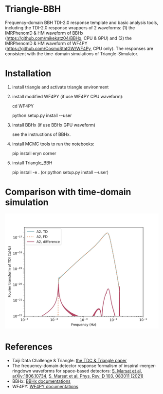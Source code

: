 # Triangle-BBH
Frequency-domain BBH TDI-2.0 response template and basic analysis tools, including the TDI-2.0 response wrappers of 2 waveforms: (1) the IMRPhenomD \& HM waveform of BBHx (https://github.com/mikekatz04/BBHx, CPU \& GPU) and (2) the  IMRPhenomD \& HM waveform of WF4PY (https://github.com/CosmoStatGW/WF4Py, CPU only). 
The responses are consistent with the time-domain simulations of Triangle-Simulator. 

# Installation 
1. install triangle and activate triangle environment

2. install modified WF4PY (if use WF4PY CPU waveform): 

   cd WF4PY 

   python setup.py install --user  

3. install BBHx (if use BBHx GPU waveform)  
   
   see the instructions of BBHx.   

4. install MCMC tools to run the notebooks: 

   pip install eryn corner  

5. install Triangle_BBH 
   
   pip install -e . (or python setup.py install --user)

# Comparison with time-domain simulation 
![image](Figures/TD_vs_FD.jpg)

# References
- Taiji Data Challenge \& Triangle: [the TDC \& Triangle paper](TBD)
- The frequency-domain detector response formalism of inspiral-merger-ringdown waveforms for space-based detectors: [S. Marsat et al, arXiv:1806.10734](https://arxiv.org/abs/1806.10734), [S. Marsat et al, Phys. Rev. D 103, 083011 (2021)](https://doi.org/10.1103/PhysRevD.103.083011)
- BBHx: [BBHx documentations](https://mikekatz04.github.io/BBHx/html/index.html)
- WF4PY: [WF4PY documentations](https://wf4py.readthedocs.io/en/latest/index.html)